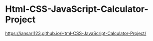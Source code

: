 # Html-CSS-JavaScript-Calculator-Project  
https://iansari123.github.io/Html-CSS-JavaScript-Calculator-Project/
